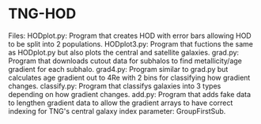 # TNG-HOD
Files:
HODplot.py: Program that creates HOD with error bars allowing HOD to be split into 2 populations.
HODplot3.py: Program that fuctions the same as HODplot.py but also plots the central and satellite galaxies.
grad.py: Program that downloads cutout data for subhalos to find metallicity/age gradient for each subhalo.
grad4.py: Program similar to grad.py but calculates age gradient out to 4Re with 2 bins for classifying how gradient changes.
classify.py: Program that classifys galaxies into 3 types depending on how gradient changes.
add.py: Program that adds fake data to lengthen gradient data to allow the gradient arrays to have correct indexing for TNG's central galaxy index parameter: GroupFirstSub.
